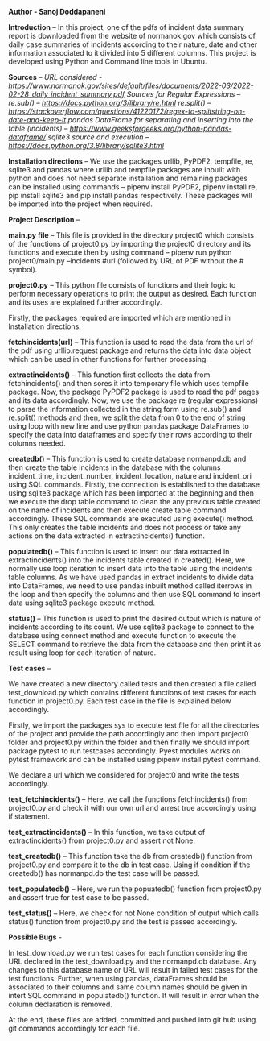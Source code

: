 **Author - Sanoj Doddapaneni**

**Introduction** – In this project, one of the pdfs of incident data summary report is downloaded from the website of normanok.gov which consists of daily case summaries of incidents according to their nature, date and other information associated to it divided into 5 different columns. This project is developed using Python and Command line tools in Ubuntu.

**Sources** – 
*URL considered - https://www.normanok.gov/sites/default/files/documents/2022-03/2022-02-28_daily_incident_summary.pdf
Sources for Regular Expressions – 
re.sub() – https://docs.python.org/3/library/re.html
re.split() – https://stackoverflow.com/questions/41220172/regex-to-splitstring-on-date-and-keep-it
pandas DataFrame for separating and inserting into the table (incidents) – https://www.geeksforgeeks.org/python-pandas-dataframe/
sqlite3 source and execution – https://docs.python.org/3.8/library/sqlite3.html*

**Installation directions** – We use the packages urllib, PyPDF2, tempfile, re, sqlite3 and pandas where urllib and tempfile packages are inbuilt with python and does not need separate installation and remaining packages can be installed using commands – pipenv install PyPDF2, pipenv install re, pip install sqlite3 and pip install pandas respectively. These packages will be imported into the project when required.

**Project Description** – 

**main.py file** – This file is provided in the directory project0 which consists of the functions of project0.py by importing the project0 directory and its functions and execute then by using command – pipenv run python project0/main.py –incidents #url (followed by URL of PDF without the # symbol).

**project0.py** – This python file consists of functions and their logic to perform necessary operations to print the output as desired. Each function and its uses are explained further accordingly.

Firstly, the packages required are imported which are mentioned in Installation directions.

**fetchincidents(url)** – This function is used to read the data from the url of the pdf using urllib.request package and returns the data into data object which can be used in other functions for further processing.

**extractincidents()** – This function first collects the data from fetchincidents() and then sores it into temporary file which uses tempfile package. Now, the package PyPDF2 package is used to read the pdf pages and its data accordingly. Now, we use the package re (regular expressions) to parse the information collected in the string form using re.sub() and re.split() methods and then, we split the data from 0 to the end of string using loop with new line and use python pandas package DataFrames to specify the data into dataframes and specify their rows according to their columns needed.

**createdb()** – This function is used to create database normanpd.db and then create the table incidents in the database with the columns incident_time, incident_number, incident_location, nature and incident_ori using SQL commands. Firstly, the connection is established to the database using sqlite3 package which has been imported at the beginning and then we execute the drop table command to clean the any previous table created on the name of incidents and then execute create table command accordingly. These SQL commands are executed using execute() method. This only creates the table incidents and does not process or take any actions on the data extracted in extractincidents() function.

**populatedb()** – This function is used to insert our data extracted in extractincidents() into the incidents table created in created(). Here, we normally use loop iteration to insert data into the table using the incidents table columns. As we have used pandas in extract incidents to divide data into DataFrames, we need to use pandas inbuilt method called iterrows in the loop and then specify the columns and then use SQL command to insert data using sqlite3 package execute method.

**status()** – This function is used to print the desired output which is nature of incidents according to its count. We use sqlite3 package to connect to the database using connect method and execute function to execute the SELECT command to retrieve the data from the database and then print it as result using loop for each iteration of nature.

**Test cases** – 

We have created a new directory called tests and then created a file called test_download.py which contains different functions of test cases for each function in project0.py. Each test case in the file is explained below accordingly.

Firstly, we import the packages sys to execute test file for all the directories of the project and provide the path accordingly and then import project0 folder and project0.py within the folder and then finally we should import package pytest to run testcases accordingly. Pyest modules works on pytest framework and can be installed using pipenv install pytest command.

We declare a url which we considered for project0 and write the tests accordingly.

**test_fetchincidents()** – Here, we call the functions fetchincidents() from project0.py and check it with our own url and arrest true accordingly using if statement.

**test_extractincidents()** – In this function, we take output of extractincidents() from project0.py and assert not None.

**test_createdb()** – This function take the db from createdb() function from project0.py and compare it to the db in test case. Using if condition if the createdb() has normanpd.db the test case will be passed.

**test_populatedb()** – Here, we run the popuatedb() function from project0.py and assert true for test case to be passed.

**test_status()** – Here, we check for not None condition of output which calls status() function from project0.py and the test is passed accordingly.

**Possible Bugs** - 

In test_download.py we run test cases for each function considering the URL declared in the test_download.py and the normanpd.db database. Any changes to this database name or URL will result in failed test cases for the test functions. Further, when using pandas, dataFrames should be associated to their columns and same column names should be given in intert SQL command in populatedb() function. It will result in error when the column declaration is removed.

At the end, these files are added, committed and pushed into git hub using git commands accordingly for each file.

